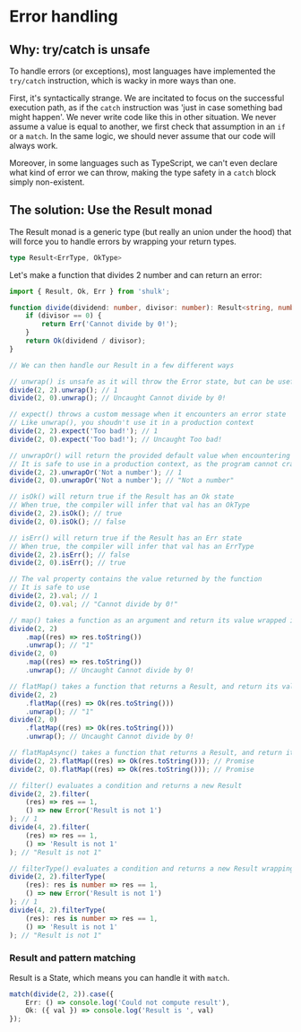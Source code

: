 # Error handling

## Why: try/catch is unsafe

To handle errors (or exceptions), most languages have implemented the `try/catch` instruction, which is wacky in more ways than one.

First, it's syntactically strange. We are incitated to focus on the successful execution path, as if the `catch` instruction was 'just in case something bad might happen'.
We never write code like this in other situation. We never assume a value is equal to another, we first check that assumption in an `if` or a `match`. In the same logic, we should never assume that our code will always work.

Moreover, in some languages such as TypeScript, we can't even declare what kind of error we can throw, making the type safety in a `catch` block simply non-existent.

## The solution: Use the Result monad

The Result monad is a generic type (but really an union under the hood) that will force you to handle errors by wrapping your return types.

```ts
type Result<ErrType, OkType>
```

Let's make a function that divides 2 number and can return an error:

```ts
import { Result, Ok, Err } from 'shulk';

function divide(dividend: number, divisor: number): Result<string, number> {
	if (divisor == 0) {
		return Err('Cannot divide by 0!');
	}
	return Ok(dividend / divisor);
}

// We can then handle our Result in a few different ways

// unwrap() is unsafe as it will throw the Error state, but can be useful for prototyping
divide(2, 2).unwrap(); // 1
divide(2, 0).unwrap(); // Uncaught Cannot divide by 0!

// expect() throws a custom message when it encounters an error state
// Like unwrap(), you shoudn't use it in a production context
divide(2, 2).expect('Too bad!'); // 1
divide(2, 0).expect('Too bad!'); // Uncaught Too bad!

// unwrapOr() will return the provided default value when encountering an error state
// It is safe to use in a production context, as the program cannot crash
divide(2, 2).unwrapOr('Not a number'); // 1
divide(2, 0).unwrapOr('Not a number'); // "Not a number"

// isOk() will return true if the Result has an Ok state
// When true, the compiler will infer that val has an OkType
divide(2, 2).isOk(); // true
divide(2, 0).isOk(); // false

// isErr() will return true if the Result has an Err state
// When true, the compiler will infer that val has an ErrType
divide(2, 2).isErr(); // false
divide(2, 0).isErr(); // true

// The val property contains the value returned by the function
// It is safe to use
divide(2, 2).val; // 1
divide(2, 0).val; // "Cannot divide by 0!"

// map() takes a function as an argument and return its value wrapped in an Ok state, or an Err state
divide(2, 2)
	.map((res) => res.toString())
	.unwrap(); // "1"
divide(2, 0)
	.map((res) => res.toString())
	.unwrap(); // Uncaught Cannot divide by 0!

// flatMap() takes a function that returns a Result, and return its value
divide(2, 2)
	.flatMap((res) => Ok(res.toString()))
	.unwrap(); // "1"
divide(2, 0)
	.flatMap((res) => Ok(res.toString()))
	.unwrap(); // Uncaught Cannot divide by 0!

// flatMapAsync() takes a function that returns a Result, and return its value in a Promise
divide(2, 2).flatMap((res) => Ok(res.toString())); // Promise
divide(2, 0).flatMap((res) => Ok(res.toString())); // Promise

// filter() evaluates a condition and returns a new Result
divide(2, 2).filter(
	(res) => res == 1,
	() => new Error('Result is not 1')
); // 1
divide(4, 2).filter(
	(res) => res == 1,
	() => 'Result is not 1'
); // "Result is not 1"

// filterType() evaluates a condition and returns a new Result wrapping the new type
divide(2, 2).filterType(
	(res): res is number => res == 1,
	() => new Error('Result is not 1')
); // 1
divide(4, 2).filterType(
	(res): res is number => res == 1,
	() => 'Result is not 1'
); // "Result is not 1"
```

### Result and pattern matching

Result is a State, which means you can handle it with `match`.

```ts
match(divide(2, 2)).case({
	Err: () => console.log('Could not compute result'),
	Ok: ({ val }) => console.log('Result is ', val)
});
```
